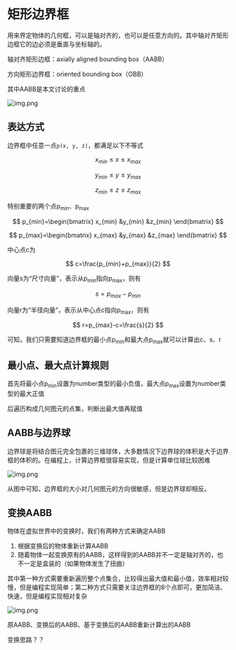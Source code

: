 # 矩形边界框

用来界定物体的几何框，可以是轴对齐的，也可以是任意方向的。其中轴对齐矩形边框它的边必须是垂直与坐标轴的。

轴对齐矩形边框：axially aligned bounding box（AABB）

方向矩形边界框：oriented bounding box（OBB）

其中AABB是本文讨论的重点

![img.png](/imgs/visual/3d-math/geometry-rect.png)

## 表达方式

边界框中任意一点`p(x, y, z)`，都满足以下不等式

$$
x_{min}\le x\le  x_{max}
$$

$$
y_{min}\le y\le  y_{max}
$$

$$
z_{min}\le z\le  z_{max}
$$

特别重要的两个点p<sub>min</sub>、p<sub>max</sub>

$$
p_{min}=\begin{bmatrix}
x_{min} &y_{min}  &z_{min}
\end{bmatrix}
$$

$$
p_{max}=\begin{bmatrix}
x_{max} &y_{max}  &z_{max}
\end{bmatrix}
$$

中心点c为

$$
c=\frac{p_{min}+p_{max}}{2}
$$

向量s为“尺寸向量”，表示从p<sub>min</sub>指向p<sub>max</sub>，则有

$$
s=p_{max}-p_{min}
$$

向量r为“半径向量”，表示从中心点c指向p<sub>max</sub>，则有

$$
r=p_{max}-c=\frac{s}{2}
$$

可知，我们只需要知道边界框的最小点p<sub>min</sub>和最大点p<sub>max</sub>就可以计算出c、s、r

## 最小点、最大点计算规则

首先将最小点p<sub>min</sub>设置为number类型的最小负值，最大点p<sub>max</sub>设置为number类型的最大正值

后遍历构成几何图元的点集，判断出最大值再赋值

## AABB与边界球

边界球是将结合图元完全包裹的三维球体，大多数情况下边界球的体积是大于边界框的体积的。在编程上，计算边界框很容易实现，但是计算单位球比较困难

![img.png](/imgs/visual/3d-math/geometry-rect-1.png)

从图中可知，边界框的大小对几何图元的方向很敏感，但是边界球却相反。

## 变换AABB

物体在虚拟世界中的变换时，我们有两种方式来确定AABB

1. 根据变换后的物体重新计算AABB
2. 随着物体一起变换原有的AABB，这样得到的AABB并不一定是轴对齐的，也不一定是盒装的（如果物体发生了扭曲）

其中第一种方式需要重新遍历整个点集合，比较得出最大值和最小值，效率相对较慢，但是编程实现简单；第二种方式只需要关注边界框的8个点即可，更加简洁、快速，但是编程实现相对复杂

![img.png](/imgs/visual/3d-math/geometry-rect-2.png)

原AABB、变换后的AABB、基于变换后的AABB重新计算出的AABB

变换思路？？
